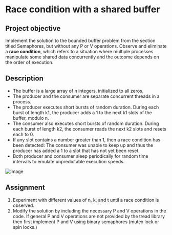 # Race condition with a shared buffer

## Project objective

Implement the solution to the bounded buffer problem from the section titled Semaphores, but without any P or V operations. Observe and eliminate a **race condition**, which refers to a situation where multiple processes manipulate some shared data concurrently and the outcome depends on the order of execution.

## Description

- The buffer is a large array of n integers, initialized to all zeros.
- The producer and the consumer are separate concurrent threads in a process.
- The producer executes short bursts of random duration. During each burst of length k1, the producer adds a 1 to the next k1 slots of the buffer, modulo n.
- The consumer also executes short bursts of random duration. During each burst of length k2, the consumer reads the next k2 slots and resets each to 0.
- If any slot contains a number greater than 1, then a race condition has been detected: The consumer was unable to keep up and thus the producer has added a 1 to a slot that has not yet been reset.
- Both producer and consumer sleep periodically for random time intervals to emulate unpredictable execution speeds.

![image](bounded-buffer-solution/images/prompt_pic.PNG)

## Assignment

1. Experiment with different values of n, k, and t until a race condition is observed.
2. Modify the solution by including the necessary P and V operations in the code.
If general P and V operations are not provided by the tread library then first implement P and V using binary semaphores (mutex lock or spin locks.)
